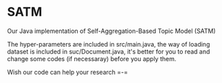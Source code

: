 # SATM
Our Java implementation of Self-Aggregation-Based Topic Model (SATM)

The hyper-parameters are included in src/main.java, the way of loading dataset is included in suc/Document.java, it's better for you to read and change some codes (if necessaray) before you apply them.

Wish our code can help your research =-=
